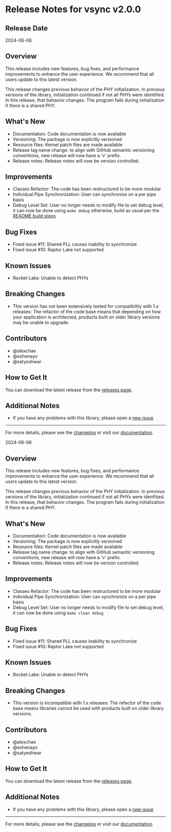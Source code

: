 # Release Notes for vsync v2.0.0

## Release Date
2024-06-06

## Overview
This release includes new features, bug fixes, and performance improvements to enhance the user experience. 
We recommend that all users update to this latest version.

This release changes previous behavior of the PHY initialization. In previous versions of the library, initialization continued if not all PHYs were identified. In this release, that behavior changes. The program fails during initialization if there is a shared PHY.

## What's New
- Documentation: Code documentation is now available
- Versioning: The package is now explicitly versioned
- Resource files: Kernel patch files are made available 
- Release tag name change: to align with GitHub semantic versioning conventions, new release will now have a 'v' prefix.
- Release notes: Release notes will now be version controlled.

## Improvements
- Classes Refactor: The code has been restructured to be more modular
- Individual Pipe Synchronization: User can synchronize on a per pipe basis
- Debug Level Set: User no longer needs to modify file to set debug level, it can now be done using `make debug` otherwise, build as usual per the [README build steps](https://github.com/intel-retail/software-vsync-modulation-sample/blob/v2.0.0/README.md#building-steps)

## Bug Fixes
- Fixed issue #11: Shared PLL causes inability to synchronize
- Fixed issue #10: Raptor Lake not supported

## Known Issues
- Rocket Lake: Unable to detect PHYs

## Breaking Changes
- This version has not been extensively tested for compatibility with 1.x releases: The refactor of the code base means that depending on how your application is architected, products built on older library versions may be unable to upgrade.


## Contributors

- @alexchae
- @eshenayo
- @satyeshwar

## How to Get It
You can download the latest release from the [releases page](https://github.com/intel-retail/software-vsync-modulation-sample/releases).

## Additional Notes
- If you have any problems with this library, please open a [new issue](https://github.com/intel-retail/software-vsync-modulation-sample/issues/new)

---

For more details, please see the [changelog](https://github.com/intel-retail/software-vsync-modulation-sample/compare/1.3.1...v2.0.0) or visit our [documentation](https://intel-retail.github.io/software-vsync-modulation-sample).

2024-06-06

## Overview
This release includes new features, bug fixes, and performance improvements to enhance the user experience. 
We recommend that all users update to this latest version.

This release changes previous behavior of the PHY initialization. In previous versions of the library, initialization continued if not all PHYs were idenfitied. In this release, that behavior changes. The program fails during initialization if there is a shared PHY.

## What's New
- Documentation: Code documentation is now available
- Versioning: The package is now explicitly versioned
- Resource files: Kernel patch files are made available 
- Release tag name change: to align with GitHub semantic versioning conventions, new release will now have a 'v' prefix.
- Release notes: Release notes will now be version controlled.

## Improvements
- Classes Refactor: The code has been restructured to be more modular
- Individual Pipe Synchronization: User can synchronize on a per pipe basis
- Debug Level Set: User no longer needs to modify file to set debug level, it can now be done using `make clean debug`

## Bug Fixes
- Fixed issue #11: Shared PLL causes inability to synchronize
- Fixed issue #10: Raptor Lake not supported

## Known Issues
- Rocket Lake: Unable to detect PHYs

## Breaking Changes
- This version is incompatible with 1.x releases: The refactor of the code base means libraries cannot be used with products built on older library versions.


## Contributors

- @alexchae
- @eshenayo
- @satyeshwar

## How to Get It
You can download the latest release from the [releases page](https://github.com/intel-retail/software-vsync-modulation-sample/releases).

## Additional Notes
- If you have any problems with this library, please open a [new issue](https://github.com/intel-retail/software-vsync-modulation-sample/issues/new)

---

For more details, please see the [changelog](https://github.com/intel-retail/software-vsync-modulation-sample/compare/1.3.1...v2.0.0) or visit our [documentation](https://intel-retail.github.io/software-vsync-modulation-sample).
